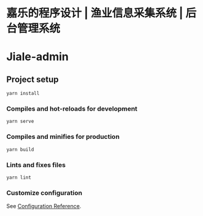 # 嘉乐的程序设计 | 渔业信息采集系统 | 后台管理系统

# Jiale-admin

## Project setup
```
yarn install
```

### Compiles and hot-reloads for development
```
yarn serve
```

### Compiles and minifies for production
```
yarn build
```

### Lints and fixes files
```
yarn lint
```

### Customize configuration
See [Configuration Reference](https://cli.vuejs.org/config/).
